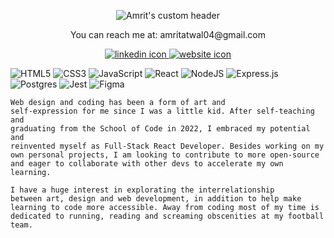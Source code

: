 <p align="center">
  <img src="https://i.ibb.co/8b49g9x/Untitled-2.png" alt="Amrit's custom header"/>
</p>

<p align="center">You can reach me at: amritatwal04@gmail.com</p>

<p align="center">
  <a href="https://www.linkedin.com/in/amrit-atwal-1ba0b4209/" target="_blank">
    <img src="https://i.ibb.co/hRQMWCk/icons8-linkedin-24-2.png" alt="linkedin icon"/>
  </a>
   <a href="https://amritatwal.netlify.app/" target="_blank">
    <img src="https://i.ibb.co/DGrbXMM/icons8-website-24-3.png" alt="website icon"/>
  </a>
</p> 

![HTML5](https://img.shields.io/badge/html5-%23E34F26.svg?style=for-the-badge&logo=html5&logoColor=white)
![CSS3](https://img.shields.io/badge/css3-%231572B6.svg?style=for-the-badge&logo=css3&logoColor=white)
![JavaScript](https://img.shields.io/badge/javascript-%23323330.svg?style=for-the-badge&logo=javascript&logoColor=%23F7DF1E)
![React](https://img.shields.io/badge/react-%2320232a.svg?style=for-the-badge&logo=react&logoColor=%2361DAFB)
![NodeJS](https://img.shields.io/badge/node.js-6DA55F?style=for-the-badge&logo=node.js&logoColor=white)
![Express.js](https://img.shields.io/badge/express.js-%23404d59.svg?style=for-the-badge&logo=express&logoColor=%2361DAFB)
![Postgres](https://img.shields.io/badge/postgres-%23316192.svg?style=for-the-badge&logo=postgresql&logoColor=white)
![Jest](https://img.shields.io/badge/-jest-%23C21325?style=for-the-badge&logo=jest&logoColor=white)
![Figma](https://img.shields.io/badge/figma-%23F24E1E.svg?style=for-the-badge&logo=figma&logoColor=white)

<code>Web design and coding has been a form of art and self-expression for me since I was a little kid. After self-teaching and graduating from the School of Code in 2022, I embraced my potential and reinvented myself as Full-Stack React Developer. Besides working on my own personal projects, I am looking to contribute to more open-source and eager to collaborate with other devs to accelerate my own learning.</code> 

<code>I have a huge interest in explorating the interrelationship between art, design and web development, in addition to help make learning to code more accessible. Away from coding most of my time is dedicated to running, reading and screaming obscenities at my football team.</code> 
